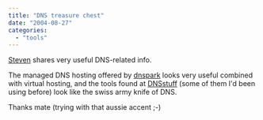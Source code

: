 ```yaml
---
title: "DNS treasure chest"
date: "2004-08-27"
categories: 
  - "tools"
---
```


[Steven](http://blogs.cocoondev.org/stevenn/archives/002071.html) shares very useful DNS-related info.

The managed DNS hosting offered by [dnspark](http://www.dnspark.com/) looks very useful combined with virtual hosting, and the tools found at [DNSstuff](http://www.dnsstuff.com/) (some of them I'd been using before) look like the swiss army knife of DNS.

Thanks mate (trying with that aussie accent ;-)
